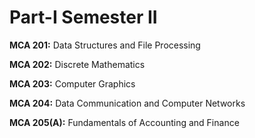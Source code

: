 # Part-I Semester II


**MCA 201:**    Data Structures and File Processing

**MCA 202:**    Discrete Mathematics 

**MCA 203:**    Computer Graphics 

**MCA 204:**    Data Communication and Computer Networks 

**MCA 205(A):** Fundamentals of Accounting and Finance

